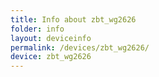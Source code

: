 ```yaml
---
title: Info about zbt_wg2626
folder: info
layout: deviceinfo
permalink: /devices/zbt_wg2626/
device: zbt_wg2626
---
```

